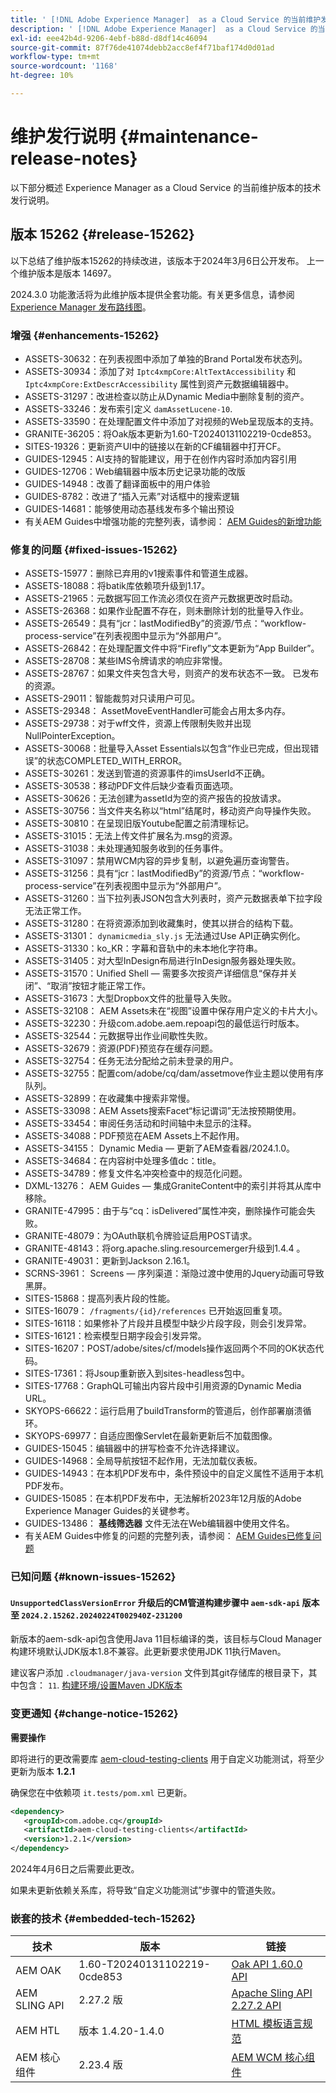 ```yaml
---
title: ' [!DNL Adobe Experience Manager]  as a Cloud Service 的当前维护发行说明。'
description: ' [!DNL Adobe Experience Manager]  as a Cloud Service 的当前维护发行说明。'
exl-id: eee42b4d-9206-4ebf-b88d-d8df14c46094
source-git-commit: 87f76de41074debb2acc8ef4f71baf174d0d01ad
workflow-type: tm+mt
source-wordcount: '1168'
ht-degree: 10%

---
```


# 维护发行说明 {#maintenance-release-notes}

以下部分概述 Experience Manager as a Cloud Service 的当前维护版本的技术发行说明。

## 版本 15262 {#release-15262}

以下总结了维护版本15262的持续改进，该版本于2024年3月6日公开发布。 上一个维护版本是版本 14697。

2024.3.0 功能激活将为此维护版本提供全套功能。有关更多信息，请参阅[ Experience Manager 发布路线图](https://experienceleague.adobe.com/docs/experience-manager-release-information/aem-release-updates/update-releases-roadmap.html)。

### 增强 {#enhancements-15262}

* ASSETS-30632：在列表视图中添加了单独的Brand Portal发布状态列。
* ASSETS-30934：添加了对 `Iptc4xmpCore:AltTextAccessibility` 和 `Iptc4xmpCore:ExtDescrAccessibility` 属性到资产元数据编辑器中。
* ASSETS-31297：改进检查以防止从Dynamic Media中删除复制的资产。
* ASSETS-33246：发布索引定义 `damAssetLucene-10`.
* ASSETS-33590：在处理配置文件中添加了对视频的Web呈现版本的支持。
* GRANITE-36205：将Oak版本更新为1.60-T20240131102219-0cde853。
* SITES-19326：更新资产UI中的链接以在新的CF编辑器中打开CF。
* GUIDES-12945：AI支持的智能建议，用于在创作内容时添加内容引用
* GUIDES-12706：Web编辑器中版本历史记录功能的改版
* GUIDES-14948：改善了翻译面板中的用户体验
* GUIDES-8782：改进了“插入元素”对话框中的搜索逻辑
* GUIDES-14681：能够使用动态基线发布多个输出预设
* 有关AEM Guides中增强功能的完整列表，请参阅： [AEM Guides的新增功能](https://experienceleague.adobe.com/docs/experience-manager-guides/using/release-info/release-notes/cloud-release-notes/2024-releases/2402-release/whats-new-2024-2-0.html?lang=en#release-info)

### 修复的问题 {#fixed-issues-15262}

* ASSETS-15977：删除已弃用的v1搜索事件和管道生成器。
* ASSETS-18088：将batik库依赖项升级到1.17。
* ASSETS-21965：元数据写回工作流必须仅在资产元数据更改时启动。
* ASSETS-26368：如果作业配置不存在，则未删除计划的批量导入作业。
* ASSETS-26549：具有“jcr：lastModifiedBy”的资源/节点：“workflow-process-service”在列表视图中显示为“外部用户”。
* ASSETS-26842：在处理配置文件中将“Firefly”文本更新为“App Builder”。
* ASSETS-28708：某些IMS令牌请求的响应非常慢。
* ASSETS-28767：如果文件夹包含大号，则资产的发布状态不一致。 已发布的资源。
* ASSETS-29011：智能裁剪对只读用户可见。
* ASSETS-29348： AssetMoveEventHandler可能会占用太多内存。
* ASSETS-29738：对于wff文件，资源上传限制失败并出现NullPointerException。
* ASSETS-30068：批量导入Asset Essentials以包含“作业已完成，但出现错误”的状态COMPLETED_WITH_ERROR。
* ASSETS-30261：发送到管道的资源事件的imsUserId不正确。
* ASSETS-30538：移动PDF文件后缺少查看页面选项。
* ASSETS-30626：无法创建为assetId为空的资产报告的投放请求。
* ASSETS-30756：当文件夹名称以“html”结尾时，移动资产向导操作失败。
* ASSETS-30810：在呈现旧版Youtube配置之前清理标记。
* ASSETS-31015：无法上传文件扩展名为.msg的资源。
* ASSETS-31038：未处理通知服务收到的任务事件。
* ASSETS-31097：禁用WCM内容的异步复制，以避免遍历查询警告。
* ASSETS-31256：具有“jcr：lastModifiedBy”的资源/节点：“workflow-process-service”在列表视图中显示为“外部用户”。
* ASSETS-31260：当下拉列表JSON包含大列表时，资产元数据表单下拉字段无法正常工作。
* ASSETS-31280：在将资源添加到收藏集时，使其以拼合的结构下载。
* ASSETS-31301： `dynamicmedia_sly.js` 无法通过Use API正确实例化。
* ASSETS-31330：ko_KR：字幕和音轨中的未本地化字符串。
* ASSETS-31405：对大型InDesign布局进行InDesign服务器处理失败。
* ASSETS-31570：Unified Shell — 需要多次按资产详细信息“保存并关闭”、“取消”按钮才能正常工作。
* ASSETS-31673：大型Dropbox文件的批量导入失败。
* ASSETS-32108： AEM Assets未在“视图”设置中保存用户定义的卡片大小。
* ASSETS-32230：升级com.adobe.aem.repoapi包的最低运行时版本。
* ASSETS-32544：元数据导出作业间歇性失败。
* ASSETS-32679：资源(PDF)预览存在缓存问题。
* ASSETS-32754：任务无法分配给之前未登录的用户。
* ASSETS-32755：配置com/adobe/cq/dam/assetmove作业主题以使用有序队列。
* ASSETS-32899：在收藏集中搜索非常慢。
* ASSETS-33098：AEM Assets搜索Facet“标记谓词”无法按预期使用。
* ASSETS-33454：审阅任务活动和时间轴中未显示的注释。
* ASSETS-34088：PDF预览在AEM Assets上不起作用。
* ASSETS-34155： Dynamic Media — 更新了AEM查看器/2024.1.0。
* ASSETS-34684：在内容树中处理多值dc：title。
* ASSETS-34789：修复文件名冲突检查中的规范化问题。
* DXML-13276： AEM Guides — 集成GraniteContent中的索引并将其从库中移除。
* GRANITE-47995：由于与“cq：isDelivered”属性冲突，删除操作可能会失败。
* GRANITE-48079：为OAuth联机令牌验证启用POST请求。
* GRANITE-48143：将org.apache.sling.resourcemerger升级到1.4.4 。
* GRANITE-49031：更新到Jackson 2.16.1。
* SCRNS-3961： Screens — 序列渠道：渐隐过渡中使用的Jquery动画可导致黑屏。
* SITES-15868：提高列表片段的性能。
* SITES-16079： `/fragments/{id}/references` 已开始返回重复项。
* SITES-16118：如果修补了片段并且模型中缺少片段字段，则会引发异常。
* SITES-16121：检索模型日期字段会引发异常。
* SITES-16207：POST/adobe/sites/cf/models操作返回两个不同的OK状态代码。
* SITES-17361：将Jsoup重新嵌入到sites-headless包中。
* SITES-17768：GraphQL可输出内容片段中引用资源的Dynamic Media URL。
* SKYOPS-66622：运行启用了buildTransform的管道后，创作部署崩溃循环。
* SKYOPS-69977：自适应图像Servlet在最新更新后不加载图像。
* GUIDES-15045：编辑器中的拼写检查不允许选择建议。
* GUIDES-14968：全局导航按钮不起作用，无法加载仪表板。
* GUIDES-14943：在本机PDF发布中，条件预设中的自定义属性不适用于本机PDF发布。
* GUIDES-15085：在本机PDF发布中，无法解析2023年12月版的Adobe Experience Manager Guides的关键参考。
* GUIDES-13486： **基线筛选器** 文件无法在Web编辑器中使用文件名。
* 有关AEM Guides中修复的问题的完整列表，请参阅： [AEM Guides已修复问题](https://experienceleague.adobe.com/docs/experience-manager-guides/using/release-info/release-notes/cloud-release-notes/2024-releases/2402-release/fixed-issues-2024-2-0.html?lang=en#release-info)

### 已知问题 {#known-issues-15262}

#### `UnsupportedClassVersionError` 升级后的CM管道构建步骤中 `aem-sdk-api` 版本至 `2024.2.15262.20240224T002940Z-231200`

新版本的aem-sdk-api包含使用Java 11目标编译的类，该目标与Cloud Manager构建环境默认JDK版本1.8不兼容。此更新要求使用JDK 11执行Maven。

建议客户添加 `.cloudmanager/java-version` 文件到其git存储库的根目录下，其中包含： `11`. [构建环境/设置Maven JDK版本](https://experienceleague.adobe.com/docs/experience-manager-cloud-service/content/implementing/using-cloud-manager/create-application-project/build-environment-details.html?lang=en#alternate-maven-jdk-version)

### 变更通知 {#change-notice-15262}

**需要操作**

即将进行的更改需要库 [aem-cloud-testing-clients](https://github.com/adobe/aem-testing-clients) 用于自定义功能测试，将至少更新为版本 **1.2.1**

确保您在中依赖项 `it.tests/pom.xml` 已更新。

```xml
<dependency>
   <groupId>com.adobe.cq</groupId>
   <artifactId>aem-cloud-testing-clients</artifactId>
   <version>1.2.1</version>
</dependency>
```

2024年4月6日之后需要此更改。

如果未更新依赖关系库，将导致“自定义功能测试”步骤中的管道失败。

### 嵌套的技术 {#embedded-tech-15262}

| 技术 | 版本 | 链接 |
|---|---|---|
| AEM OAK | 1.60-T20240131102219-0cde853 | [Oak API 1.60.0 API](https://www.javadoc.io/doc/org.apache.jackrabbit/oak-api/1.60.0/index.html) |
| AEM SLING API | 2.27.2 版 | [Apache Sling API 2.27.2 API](https://www.javadoc.io/doc/org.apache.sling/org.apache.sling.api/latest/index.html) |
| AEM HTL | 版本 1.4.20-1.4.0 | [HTML 模板语言规范](https://github.com/adobe/htl-spec) |
| AEM 核心组件 | 2.23.4 版 | [AEM WCM 核心组件](https://github.com/adobe/aem-core-wcm-components) |
